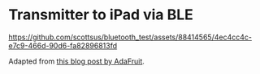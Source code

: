 # Transmitter to iPad via BLE

https://github.com/scottsus/bluetooth_test/assets/88414565/4ec4cc4c-e7c9-466d-90d6-fa82896813fd

Adapted from [this blog post by AdaFruit](https://learn.adafruit.com/build-a-bluetooth-app-using-swift-5/overview).
